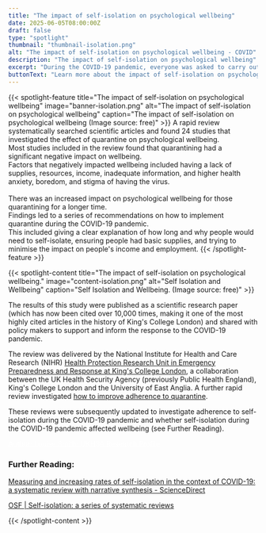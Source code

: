 ```yaml
---
title: "The impact of self-isolation on psychological wellbeing"
date: 2025-06-05T08:00:00Z
draft: false
type: "spotlight"
thumbnail: "thumbnail-isolation.png"
alt: "The impact of self-isolation on psychological wellbeing - COVID"
description: "The impact of self-isolation on psychological wellbeing"
excerpt: "During the COVID-19 pandemic, everyone was asked to carry out protective behaviours that would prevent the spread of illness. While people had been asked to isolate in previous outbreaks, the impact of quarantining on psychological wellbeing was unclear. A rapid review was carried out to inform the public health response to the COVID-19 pandemic."
buttonText: "Learn more about the impact of self-isolation on psychological wellbeing"
---
```


{{< spotlight-feature title="The impact of self-isolation on psychological wellbeing" image="banner-isolation.png" alt="The impact of self-isolation on psychological wellbeing" caption="The impact of self-isolation on psychological wellbeing (Image source: free)" >}}
A rapid review systematically searched scientific articles and found 24 studies that investigated the effect of quarantine on psychological wellbeing.  
Most studies included in the review found that quarantining had a significant negative impact on wellbeing.  
Factors that negatively impacted wellbeing included having a lack of supplies, resources, income, inadequate information, and higher health anxiety, boredom, and stigma of having the virus.<br>  
There was an increased impact on psychological wellbeing for those quarantining for a longer time.  
Findings led to a series of recommendations on how to implement quarantine during the COVID-19 pandemic.  
This included giving a clear explanation of how long and why people would need to self-isolate, ensuring people had basic supplies, and trying to minimise the impact on people's income and employment.
{{< /spotlight-feature >}}

{{< spotlight-content title="The impact of self-isolation on psychological wellbeing." image="content-isolation.png" alt="Self Isolation and Wellbeing" caption="Self Isolation and Wellbeing.  (Image source: free)" >}}

<p>The results of this study were published as a scientific research paper (which has now been cited over 10,000 times, making it one of the most highly cited articles in the history of King's College London) and shared with policy makers to support and inform the response to the COVID-19 pandemic.</p>
<p>The review was delivered by the National Institute for Health and Care Research (NIHR) <a href="https://epr.hpru.nihr.ac.uk/" target="_blank">Health Protection Research Unit in Emergency Preparedness and Response at King's College London</a>, a collaboration between the UK Health Security Agency (previously Public Health England), King's College London and the University of East Anglia. A further rapid review investigated <a href="https://pubmed.ncbi.nlm.nih.gov/32334182/" target="_blank">how to improve adherence to quarantine</a>.</p>
<p>These reviews were subsequently updated to investigate adherence to self-isolation during the COVID-19 pandemic and whether self-isolation during the COVID-19 pandemic affected wellbeing (see Further Reading).</p>
<p><a style="color:white;" href="https://researchportal.ukhsa.gov.uk/en/persons/louise-smith-2/publications/"> Author: Louise Smith; UKHSA Research Profile</a></p>
<h3 class="red d-none d-lg-block">Further Reading:</h3>
<p><a href="https://www.sciencedirect.com/science/article/pii/S0033350624002269" target="_blank">Measuring and increasing rates of self-isolation in the context of COVID-19: a systematic review with narrative synthesis - ScienceDirect</a></p>
<p><a href="https://osf.io/24rz3/" target="_blank">OSF | Self-isolation: a series of systematic reviews</a></p>

{{< /spotlight-content >}}

